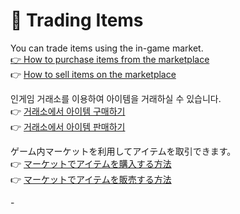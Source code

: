 # 📁 Trading Items



You can trade items using the in-game market. \
[👉 How to purchase items from the marketplace ](buy.md#purchase-items-from-the-market)\
👉 [How to sell items on the marketplace](sell.md#sell-items-on-the-market)

인게임 거래소를 이용하여 아이템을 거래하실 수 있습니다. \
👉 [거래소에서 아이템 구매하기 ](buy.md#undefined-2)\
👉 [거래소에서 아이템 판매하기](sell.md#undefined-2)

ゲーム内マーケットを利用してアイテムを取引できます。 \
👉 [マーケットでアイテムを購入する方法 ](buy.md#deaitemuwosuru)\
👉 [マーケットでアイテムを販売する方法](sell.md#deaitemuwosuru)









































\-
